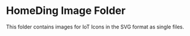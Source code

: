 # HomeDing Image Folder

This folder contains images for IoT Icons in the SVG format as single files.


